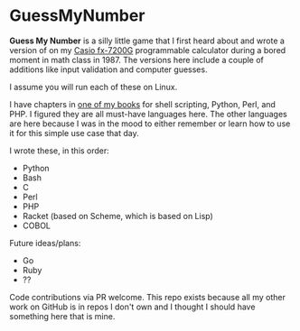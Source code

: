 # GuessMyNumber
**Guess My Number** is a silly little game that I first heard about and wrote a version of on my [Casio fx-7200G](http://www.rskey.org/fx7200g) programmable calculator during a bored moment in math class in 1987. The versions here include a couple of additions like input validation and computer guesses.

I assume you will run each of these on Linux.

I have chapters in [one of my books](https://www.amazon.com/Ubuntu-Linux-Unleashed-2021-14th-dp-0136778852/dp/0136778852/) for shell scripting, Python, Perl, and PHP. I figured they are all must-have languages here. The other languages are here because I was in the mood to either remember or learn how to use it for this simple use case that day.

I wrote these, in this order:
- Python
- Bash
- C
- Perl
- PHP
- Racket (based on Scheme, which is based on Lisp)
- COBOL

Future ideas/plans:
 - Go
 - Ruby
 - ??

Code contributions via PR welcome. This repo exists because all my other work on GitHub is in repos I don't own and I thought I should have something here that is mine.

